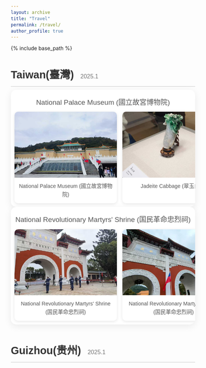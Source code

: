```yaml
---
layout: archive
title: "Travel"
permalink: /travel/
author_profile: true
---
```


{% include base_path %}

<!-- The following code adds custom styles for the travel sliders. -->
<style>
  /* Google Fonts for a nicer look */
  @import url('https://fonts.googleapis.com/css2?family=Poppins:wght@300;400;600&display=swap');

  /* Use a class to scope the styles to the travel page content */
  .travel-log-container {
    font-family: 'Poppins', sans-serif;
    color: #333;
    line-height: 1.6;
    margin-top: 2rem;
  }

  .trip-section {
    margin-bottom: 3rem;
  }

  .trip-section h2 {
    font-size: 1.8rem;
    font-weight: 600;
    margin-bottom: 0.5rem;
    border-bottom: 2px solid #e0e0e0;
    padding-bottom: 0.5rem;
  }
  
  .trip-section h2 .trip-date {
      font-size: 1rem;
      font-weight: 300;
      color: #777;
      margin-left: 10px;
  }

  .slider-title {
    font-size: 1.2rem;
    font-weight: 500;
    margin: 10px 0;
    color: #555;
    text-align: center;
  }

  .slider-container {
    position: relative;
    overflow: hidden;
    padding: 10px;
    background: #ffffff;
    border-radius: 15px;
    box-shadow: 0 5px 20px rgba(0,0,0,0.08);
    cursor: grab;
  }

  .slider-container.active {
    cursor: grabbing;
  }

  .slider-track {
    display: flex;
    gap: 15px;
    user-select: none;
  }

  .photo-card {
    flex: 0 0 280px;
    background: #fff;
    border-radius: 10px;
    overflow: hidden;
    box-shadow: 0 2px 8px rgba(0,0,0,0.1);
    transition: transform 0.3s ease;
  }
  
  .photo-card:hover {
      transform: translateY(-3px);
  }

  .photo-card img {
    width: 100%;
    height: 180px;
    object-fit: cover;
    display: block;
  }

  .photo-card .caption {
    padding: 12px;
    text-align: center;
  }
  
  .photo-card p {
    margin: 0;
    font-size: 0.9rem;
    color: #555;
  }
  
  .slider-container::after {
      content: 'Drag to see more photos →';
      position: absolute;
      bottom: 8px;
      right: 15px;
      color: #bbb;
      font-size: 0.75rem;
      font-style: italic;
      opacity: 0;
      transition: opacity 0.3s;
  }
  
  .slider-container:hover::after {
      opacity: 1;
  }
</style>

<!-- This is the main HTML content for your travel page. -->
<div class="travel-log-container">

  <div class="trip-section">
    <h2>Taiwan(臺灣) <span class="trip-date">2025.1</span></h2>
    <div class="slider-container">
      <h3 class="slider-title">National Palace Museum (國立故宮博物院)</h3>
      <div class="slider-track">
        <!-- Add photos for this trip here -->
        <div class="photo-card">
          <img src="/images/travel/taiwan/taiwan1.jpg" alt="National Palace Museum">
          <div class="caption"><p>National Palace Museum (國立故宮博物院)</p></div>
        </div>
        <div class="photo-card">
          <img src="/images/travel/taiwan/taiwan2.jpg" alt="Jadeite Cabbage">
          <div class="caption"><p>Jadeite Cabbage (翠玉白菜)</p></div>
        </div>
      </div>
    </div>
    <div class="slider-container">
      <h3 class="slider-title">National Revolutionary Martyrs' Shrine (国民革命忠烈祠)</h3>
      <div class="slider-track">
        <!-- Add photos for this trip here -->
        <div class="photo-card">
          <img src="/images/travel/taiwan/taiwan11.jpg" alt="National Revolutionary Martyrs' Shrine">
          <div class="caption"><p>National Revolutionary Martyrs' Shrine (国民革命忠烈祠)</p></div>
        </div>
        <div class="photo-card">
          <img src="/images/travel/taiwan/taiwan12.jpg" alt="National Revolutionary Martyrs' Shrine">
          <div class="caption"><p>National Revolutionary Martyrs' Shrine (国民革命忠烈祠)</p></div>
        </div>
      </div>
    </div>
    <!-- New Slider Container -->
    <!-- <div class="slider-container">
      <h3 class="slider-title">Natural Landscapes</h3>
      <div class="slider-track">
        <div class="photo-card">
          <img src="/images/travel/taiwan/taiwan3.jpg" alt="Taroko Gorge">
          <div class="caption"><p>Taroko Gorge (太魯閣峽谷)</p></div>
        </div>
        <div class="photo-card">
          <img src="/images/travel/taiwan/taiwan4.jpg" alt="Sun Moon Lake">
          <div class="caption"><p>Sun Moon Lake (日月潭)</p></div>
        </div>
      </div>
    </div> -->

  </div>





   <div class="trip-section">
    <h2>Guizhou(贵州) <span class="trip-date">2025.1</span></h2>
    <!-- <div class="slider-container">
      <h3 class="slider-title">National Palace Museum (國立故宮博物院)</h3>
      <div class="slider-track">
        <div class="photo-card">
          <img src="/images/travel/taiwan/taiwan1.jpg" alt="National Palace Museum">
          <div class="caption"><p>National Palace Museum (國立故宮博物院)</p></div>
        </div>
        <div class="photo-card">
          <img src="/images/travel/taiwan/taiwan2.jpg" alt="Jadeite Cabbage">
          <div class="caption"><p>Jadeite Cabbage (翠玉白菜)</p></div>
        </div>
      </div>
    </div> -->
    

  </div>

  <!-- To add a new trip, copy an entire .trip-section block and paste it here. -->

</div>

<!-- This script enables the drag-to-scroll functionality for all sliders. -->
<script>
  // Ensure the script runs after the page is fully loaded.
  document.addEventListener('DOMContentLoaded', (event) => {
    const sliders = document.querySelectorAll('.slider-container');

    sliders.forEach(slider => {
      let isDown = false;
      let startX;
      let scrollLeft;

      slider.addEventListener('mousedown', (e) => {
        isDown = true;
        slider.classList.add('active');
        startX = e.pageX - slider.offsetLeft;
        scrollLeft = slider.scrollLeft;
      });

      slider.addEventListener('mouseleave', () => {
        isDown = false;
        slider.classList.remove('active');
      });

      slider.addEventListener('mouseup', () => {
        isDown = false;
        slider.classList.remove('active');
      });

      slider.addEventListener('mousemove', (e) => {
        if (!isDown) return;
        e.preventDefault();
        const x = e.pageX - slider.offsetLeft;
        const walk = (x - startX) * 2; // Adjust scroll speed here
        slider.scrollLeft = scrollLeft - walk;
      });
    });
  });
</script>